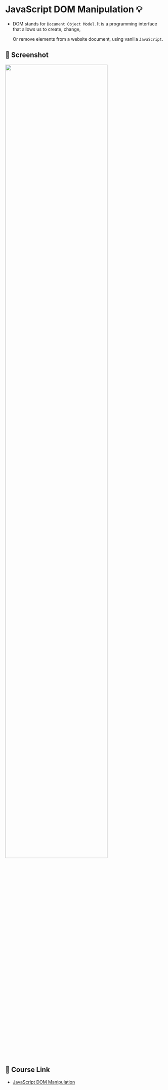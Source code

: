 # JavaScript DOM Manipulation :bulb: 
- DOM stands for `Document Object Model`. It is a programming interface that allows us to create, change,

  Or remove elements from a website document, using vanilla `JavaScript`.

## :camera_flash: Screenshot
<img src='https://blog.sigplan.org/wp-content/uploads/2022/12/484622554-huge-scaled.jpg' height='80%' />

## 🚀 Course Link 
  - [JavaScript DOM Manipulation](https://www.youtube.com/watch?v=5fb2aPlgoys)
